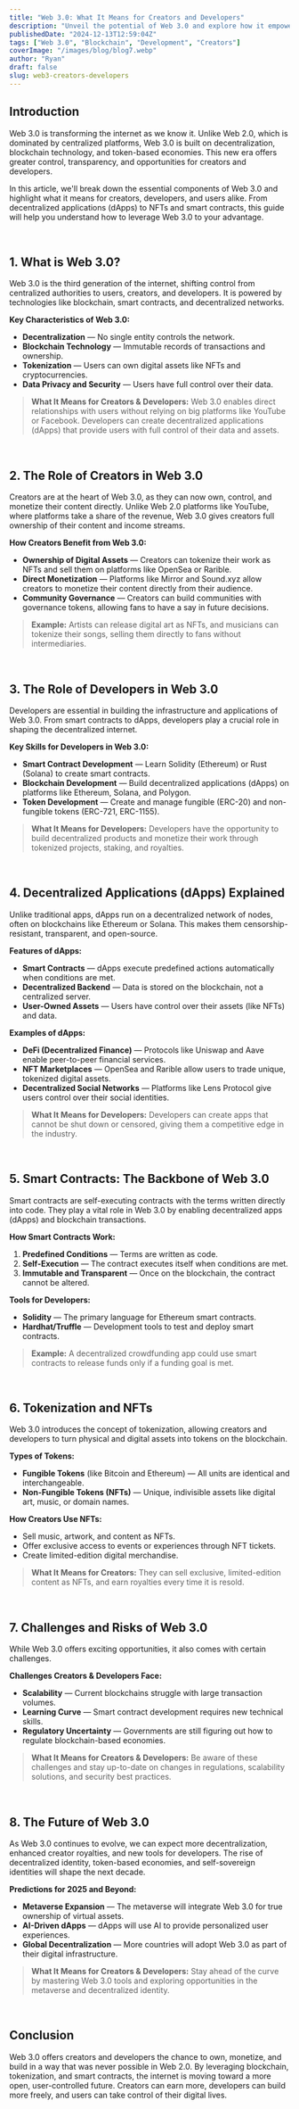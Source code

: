 ```yaml
---
title: "Web 3.0: What It Means for Creators and Developers"
description: "Unveil the potential of Web 3.0 and explore how it empowers creators and developers in the era of decentralization, blockchain, and token-based economies."
publishedDate: "2024-12-13T12:59:04Z"
tags: ["Web 3.0", "Blockchain", "Development", "Creators"]
coverImage: "/images/blog/blog7.webp"
author: "Ryan"
draft: false
slug: web3-creators-developers
---
```


## **Introduction**

Web 3.0 is transforming the internet as we know it. Unlike Web 2.0, which is dominated by centralized platforms, Web 3.0 is built on decentralization, blockchain technology, and token-based economies. This new era offers greater control, transparency, and opportunities for creators and developers.

In this article, we'll break down the essential components of Web 3.0 and highlight what it means for creators, developers, and users alike. From decentralized applications (dApps) to NFTs and smart contracts, this guide will help you understand how to leverage Web 3.0 to your advantage.

<br>

## **1. What is Web 3.0?**

Web 3.0 is the third generation of the internet, shifting control from centralized authorities to users, creators, and developers. It is powered by technologies like blockchain, smart contracts, and decentralized networks.

**Key Characteristics of Web 3.0:**

- **Decentralization** — No single entity controls the network.
- **Blockchain Technology** — Immutable records of transactions and ownership.
- **Tokenization** — Users can own digital assets like NFTs and cryptocurrencies.
- **Data Privacy and Security** — Users have full control over their data.

> **What It Means for Creators & Developers:** Web 3.0 enables direct relationships with users without relying on big platforms like YouTube or Facebook. Developers can create decentralized applications (dApps) that provide users with full control of their data and assets.

<br>

## **2. The Role of Creators in Web 3.0**

Creators are at the heart of Web 3.0, as they can now own, control, and monetize their content directly. Unlike Web 2.0 platforms like YouTube, where platforms take a share of the revenue, Web 3.0 gives creators full ownership of their content and income streams.

**How Creators Benefit from Web 3.0:**

- **Ownership of Digital Assets** — Creators can tokenize their work as NFTs and sell them on platforms like OpenSea or Rarible.
- **Direct Monetization** — Platforms like Mirror and Sound.xyz allow creators to monetize their content directly from their audience.
- **Community Governance** — Creators can build communities with governance tokens, allowing fans to have a say in future decisions.

> **Example:** Artists can release digital art as NFTs, and musicians can tokenize their songs, selling them directly to fans without intermediaries.

<br>

## **3. The Role of Developers in Web 3.0**

Developers are essential in building the infrastructure and applications of Web 3.0. From smart contracts to dApps, developers play a crucial role in shaping the decentralized internet.

**Key Skills for Developers in Web 3.0:**

- **Smart Contract Development** — Learn Solidity (Ethereum) or Rust (Solana) to create smart contracts.
- **Blockchain Development** — Build decentralized applications (dApps) on platforms like Ethereum, Solana, and Polygon.
- **Token Development** — Create and manage fungible (ERC-20) and non-fungible tokens (ERC-721, ERC-1155).

> **What It Means for Developers:** Developers have the opportunity to build decentralized products and monetize their work through tokenized projects, staking, and royalties.

<br>

## **4. Decentralized Applications (dApps) Explained**

Unlike traditional apps, dApps run on a decentralized network of nodes, often on blockchains like Ethereum or Solana. This makes them censorship-resistant, transparent, and open-source.

**Features of dApps:**

- **Smart Contracts** — dApps execute predefined actions automatically when conditions are met.
- **Decentralized Backend** — Data is stored on the blockchain, not a centralized server.
- **User-Owned Assets** — Users have control over their assets (like NFTs) and data.

**Examples of dApps:**

- **DeFi (Decentralized Finance)** — Protocols like Uniswap and Aave enable peer-to-peer financial services.
- **NFT Marketplaces** — OpenSea and Rarible allow users to trade unique, tokenized digital assets.
- **Decentralized Social Networks** — Platforms like Lens Protocol give users control over their social identities.

> **What It Means for Developers:** Developers can create apps that cannot be shut down or censored, giving them a competitive edge in the industry.

<br>

## **5. Smart Contracts: The Backbone of Web 3.0**

Smart contracts are self-executing contracts with the terms written directly into code. They play a vital role in Web 3.0 by enabling decentralized apps (dApps) and blockchain transactions.

**How Smart Contracts Work:**

1. **Predefined Conditions** — Terms are written as code.
2. **Self-Execution** — The contract executes itself when conditions are met.
3. **Immutable and Transparent** — Once on the blockchain, the contract cannot be altered.

**Tools for Developers:**

- **Solidity** — The primary language for Ethereum smart contracts.
- **Hardhat/Truffle** — Development tools to test and deploy smart contracts.

> **Example:** A decentralized crowdfunding app could use smart contracts to release funds only if a funding goal is met.

<br>

## **6. Tokenization and NFTs**

Web 3.0 introduces the concept of tokenization, allowing creators and developers to turn physical and digital assets into tokens on the blockchain.

**Types of Tokens:**

- **Fungible Tokens** (like Bitcoin and Ethereum) — All units are identical and interchangeable.
- **Non-Fungible Tokens (NFTs)** — Unique, indivisible assets like digital art, music, or domain names.

**How Creators Use NFTs:**

- Sell music, artwork, and content as NFTs.
- Offer exclusive access to events or experiences through NFT tickets.
- Create limited-edition digital merchandise.

> **What It Means for Creators:** They can sell exclusive, limited-edition content as NFTs, and earn royalties every time it is resold.

<br>

## **7. Challenges and Risks of Web 3.0**

While Web 3.0 offers exciting opportunities, it also comes with certain challenges.

**Challenges Creators & Developers Face:**

- **Scalability** — Current blockchains struggle with large transaction volumes.
- **Learning Curve** — Smart contract development requires new technical skills.
- **Regulatory Uncertainty** — Governments are still figuring out how to regulate blockchain-based economies.

> **What It Means for Creators & Developers:** Be aware of these challenges and stay up-to-date on changes in regulations, scalability solutions, and security best practices.

<br>

## **8. The Future of Web 3.0**

As Web 3.0 continues to evolve, we can expect more decentralization, enhanced creator royalties, and new tools for developers. The rise of decentralized identity, token-based economies, and self-sovereign identities will shape the next decade.

**Predictions for 2025 and Beyond:**

- **Metaverse Expansion** — The metaverse will integrate Web 3.0 for true ownership of virtual assets.
- **AI-Driven dApps** — dApps will use AI to provide personalized user experiences.
- **Global Decentralization** — More countries will adopt Web 3.0 as part of their digital infrastructure.

> **What It Means for Creators & Developers:** Stay ahead of the curve by mastering Web 3.0 tools and exploring opportunities in the metaverse and decentralized identity.

<br>

## **Conclusion**

Web 3.0 offers creators and developers the chance to own, monetize, and build in a way that was never possible in Web 2.0. By leveraging blockchain, tokenization, and smart contracts, the internet is moving toward a more open, user-controlled future. Creators can earn more, developers can build more freely, and users can take control of their digital lives.
